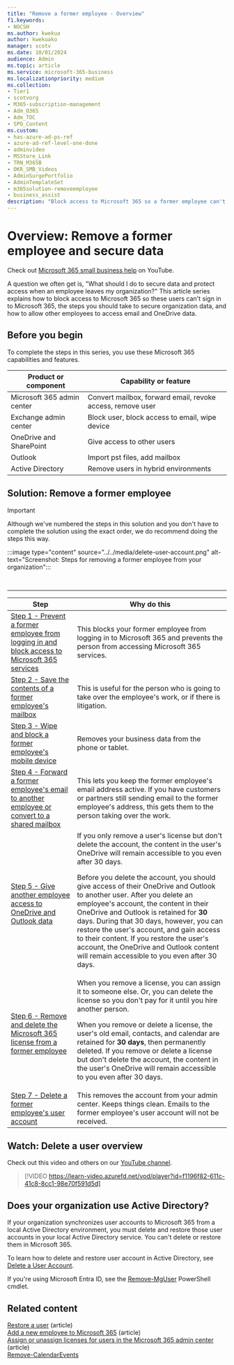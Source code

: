 ```yaml
---
title: "Remove a former employee - Overview"
f1.keywords:
- NOCSH
ms.author: kwekua
author: kwekuako
manager: scotv
ms.date: 10/01/2024
audience: Admin
ms.topic: article
ms.service: microsoft-365-business
ms.localizationpriority: medium
ms.collection: 
- Tier1
- scotvorg
- M365-subscription-management
- Adm_O365
- Adm_TOC
- SPO_Content
ms.custom:
- has-azure-ad-ps-ref
- azure-ad-ref-level-one-done
- adminvideo
- MSStore_Link
- TRN_M365B
- OKR_SMB_Videos
- AdminSurgePortfolio
- AdminTemplateSet
- m365solution-removeemployee
- business_assist
description: "Block access to Microsoft 365 so a former employee can't sign in, secure organization data, and allow other employees to access their email and OneDrive data."
---
```


# Overview: Remove a former employee and secure data

Check out [Microsoft 365 small business help](https://go.microsoft.com/fwlink/?linkid=2197659) on YouTube.

A question we often get is, "What should I do to secure data and protect access when an employee leaves my organization?" This article series explains how to block access to Microsoft 365 so these users can't sign in to Microsoft 365, the steps you should take to secure organization data, and how to allow other employees to access email and OneDrive data.

## Before you begin

To complete the steps in this series, you use these Microsoft 365 capabilities and features.

|Product or component|Capability or feature|
|---|---|
|Microsoft 365 admin center|Convert mailbox, forward email, revoke access, remove user |
|Exchange admin center|Block user, block access to email, wipe device |
|OneDrive and SharePoint |Give access to other users |
|Outlook|Import pst files, add mailbox |
|Active Directory|Remove users in hybrid environments |

## Solution: Remove a former employee

> [!IMPORTANT]
> Although we've numbered the steps in this solution and you don't have to complete the solution using the exact order, we do recommend doing the steps this way.

:::image type="content" source="../../media/delete-user-account.png" alt-text="Screenshot: Steps for removing a former employee from your organization":::

<br>

****

|Step|Why do this|
|---|---|
|[Step 1 - Prevent a former employee from logging in and block access to Microsoft 365 services](remove-former-employee-step-1.md)|This blocks your former employee from logging in to Microsoft 365 and prevents the person from accessing Microsoft 365 services.|
|[Step 2 - Save the contents of a former employee's mailbox](remove-former-employee-step-2.md)|This is useful for the person who is going to take over the employee's work, or if there is litigation.|
|[Step 3 - Wipe and block a former employee's mobile device](remove-former-employee-step-3.md)|Removes your business data from the phone or tablet.|
|[Step 4 - Forward a former employee's email to another employee or convert to a shared mailbox](remove-former-employee-step-4.md)|This lets you keep the former employee's email address active. If you have customers or partners still sending email to the former employee's address, this gets them to the person taking over the work.|
|[Step 5 - Give another employee access to OneDrive and Outlook data](remove-former-employee-step-5.md)|If you only remove a user's license but don't delete the account, the content in the user's OneDrive will remain accessible to you even after 30 days. <p> Before you delete the account, you should give access of their OneDrive and Outlook to another user. After you delete an employee's account, the content in their OneDrive and Outlook is retained for **30** days. During that 30 days, however, you can restore the user's account, and gain access to their content. If you restore the user's account, the OneDrive and Outlook content will remain accessible to you even after 30 days.| 
|[Step 6 - Remove and delete the Microsoft 365 license from a former employee](remove-former-employee-step-6.md)|When you remove a license, you can assign it to someone else. Or, you can delete the license so you don't pay for it until you hire another person. <p> When you remove or delete a license, the user's old email, contacts, and calendar are retained for **30 days**, then permanently deleted. If you remove or delete a license but don't delete the account, the content in the user's OneDrive will remain accessible to you even after 30 days.|
|[Step 7 - Delete a former employee's user account](remove-former-employee-step-7.md)|This removes the account from your admin center. Keeps things clean. Emails to the former employee's user account will not be received.|

## Watch: Delete a user overview

Check out this video and others on our [YouTube channel](https://go.microsoft.com/fwlink/?linkid=2198203).

> [!VIDEO https://learn-video.azurefd.net/vod/player?id=f1196f82-611c-41c8-8cc1-98e70f591d5d]

## Does your organization use Active Directory?

If your organization synchronizes user accounts to Microsoft 365 from a local Active Directory environment, you must delete and restore those user accounts in your local Active Directory service. You can't delete or restore them in Microsoft 365.

To learn how to delete and restore user account in Active Directory, see [Delete a User Account](/previous-versions/windows/it-pro/windows-server-2008-R2-and-2008/cc753730(v=ws.11)).
  
If you're using Microsoft Entra ID, see the [Remove-MgUser](/powershell/module/microsoft.graph.users/remove-mguser) PowerShell cmdlet.
  
## Related content

[Restore a user](restore-user.md) (article)\
[Add a new employee to Microsoft 365](add-new-employee.md) (article)\
[Assign or unassign licenses for users in the Microsoft 365 admin center](../manage/assign-licenses-to-users.md) (article)\
[Remove-CalendarEvents](/powershell/module/exchange/remove-calendarevents)
